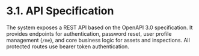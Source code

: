 # 3.1. API Specification
The system exposes a REST API based on the OpenAPI 3.0 specification. It provides endpoints for authentication, password reset, user profile management (`/me`), and core business logic for assets and inspections. All protected routes use bearer token authentication.
